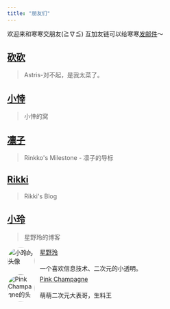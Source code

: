 ```yaml
---
title: "朋友们"
---
```


欢迎来和寒寒交朋友(≧∇≦) 互加友链可以给寒寒[发邮件](mailto:contact@alikia2x.com)～

## [砍砍](https://www.qaq.wiki)

> Astris-对不起，是我太菜了。

## [小悻](https://nanakumo.github.io)

> 小悻的窝

## [凛子](https://blog.rinkko.moe)

> Rinkko's Milestone - 凛子的导标

## [Rikki](https://blog.rikki.moe)

> Rikki's Blog

## [小玲](https://blog.bling.moe)

> 星野玲的博客

<div style="gap:0.75rem;display: flex;">
    <img style="display: inline; width: 4rem; border-radius: 10rem;" src="/bling.jpg" alt="小玲的头像">
    <div style="display: flex;justify-content: center;flex-direction: column;">
        <a style="margin-bottom: 0.3rem;" href="https://blog.bling.moe">星野玲</a>
        <p style="margin-bottom: 0.2rem;">一个喜欢信息技术、二次元的小透明。</p>
    </div>
</div>

<div style="gap:0.75rem;display: flex;">
    <img style="display: inline; width: 4rem; border-radius: 10rem;" src="/pinkchampagne.jpeg" alt="Pink Champagne的头像">
    <div style="display: flex;justify-content: center;flex-direction: column;">
        <a style="margin-bottom: 0.3rem;" href="https://pinkchampagne.moe/">Pink Champagne</a>
        <p style="margin-bottom: 0.2rem;">萌萌二次元大表哥，生料王</p>
    </div>
</div>
